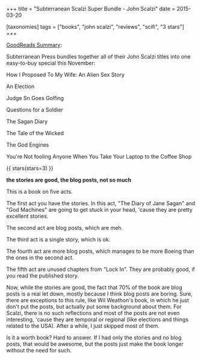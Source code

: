 +++
title = "Subterranean Scalzi Super Bundle - John Scalzi"
date = 2015-03-20

[taxonomies]
tags = ["books", "john scalzi", "reviews", "scifi", "3 stars"]
+++

[GoodReads Summary](https://www.goodreads.com/book/show/16157467-subterranean-scalzi-super-bundle):

Subterranean Press bundles together all of their John Scalzi titles into one easy-to-buy special this November:

How I Proposed To My Wife: An Alien Sex Story

An Election

Judge Sn Goes Golfing

Questions for a Soldier

The Sagan Diary

The Tale of the Wicked

The God Engines

You're Not fooling Anyone When You Take Your Laptop to the Coffee Shop


<!-- more -->

{{ stars(stars=3) }}

**the stories are good, the blog posts, not so much**

This is a book on five acts. 

The first act you have the stories. In this act, "The Diary of Jane Sagan" and
"God Machines" are going to get stuck in your head, 'cause they are pretty
excellent stories.

The second act are blog posts, which are meh.

The third act is a single story, which is ok.

The fourth act are more blog posts, which manages to be more Boeing than the
ones in the second act. 

The fifth act are unused chapters from "Lock In". They are probably good, if
you read the published story.

Now, while the stories are good, the fact that 70% of the book are blog posts
is a real let down, mostly because I think blog posts are boring. Sure, there
are exceptions to this rule, like Wil Weathon's book, in which he just don't
put the posts, but actually put some background about them. For Scalzi, there
is no such reflections and most of the posts are not even interesting, 'cause
they are temporal or regional (like elections and things related to the USA).
After a while, I just skipped most of them. 

Is it a worth book? Hard to answer. If I had only the stories and no blog
posts, that would be awesome, but the posts just make the book longer without
the need for such.

